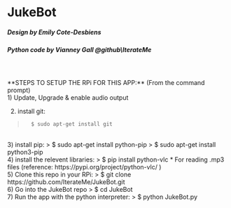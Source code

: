 # JukeBot
##### Design by Emily Cote-Desbiens
##### Python code by Vianney Gall @github\IterateMe
<br>
<br>
**STEPS TO SETUP THE RPi FOR THIS APP:**
(From the command prompt)
<br>
1) Update, Upgrade & enable audio output

2) install git:
>       $ sudo apt-get install git
<br>
3) install pip:
>       $ sudo apt-get install python-pip
>       $ sudo apt-get install python3-pip
<br>
4) install the relevent libraries:
>       $ pip install python-vlc
    * For reading .mp3 files (reference: https://pypi.org/project/python-vlc/ )
<br>    
5) Clone this repo in your RPi:
>       $ git clone https://github.com/IterateMe/JukeBot.git
<br>
6) Go into the JukeBot repo
>       $ cd JukeBot
<br>    
7) Run the app with the python interpreter:
>       $ python JukeBot.py
<br>
